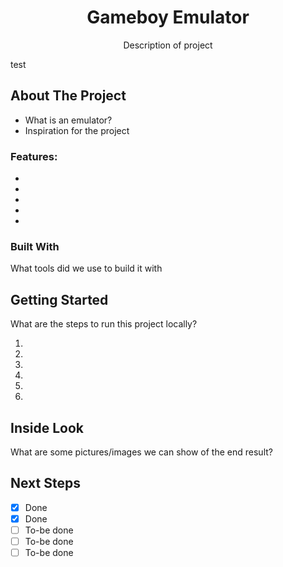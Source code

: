 <h1 align="center">Gameboy Emulator</h1>
<p align="center">Description of project</p>

<!-- ABOUT THE PROJECT -->

test

## About The Project

- What is an emulator?
- Inspiration for the project

### Features:

-
-
-
-
-

### Built With

What tools did we use to build it with

<!-- GETTING STARTED -->

## Getting Started

What are the steps to run this project locally?

1.
2.
3.
4.
5.
6.

## Inside Look

What are some pictures/images we can show of the end result?

## Next Steps

- [x] Done
- [x] Done
- [ ] To-be done
- [ ] To-be done
- [ ] To-be done
